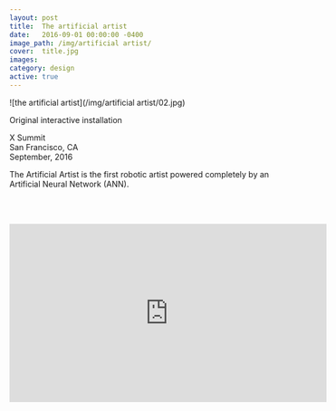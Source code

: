 ```yaml
---
layout: post
title:  The artificial artist
date:   2016-09-01 00:00:00 -0400
image_path:	/img/artificial artist/
cover:  title.jpg
images: 
category: design
active: true
---
```


![the artificial artist](/img/artificial artist/02.jpg)

Original interactive installation

X Summit<br>
San Francisco, CA<br>
September, 2016

The Artificial Artist is the first robotic artist powered completely by an Artificial Neural Network (ANN).

<br><br>

<p><iframe width="560" height="315" src="https://www.youtube.com/embed/evV-4yOYCvs" frameborder="0" allowfullscreen></iframe></p>